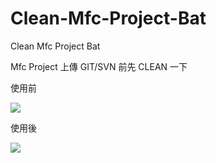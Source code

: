 # Clean-Mfc-Project-Bat
Clean Mfc Project Bat

Mfc Project 上傳 GIT/SVN 前先 CLEAN 一下

使用前

![](http://i.imgur.com/krnqgv1.png)

使用後

![](http://i.imgur.com/iTxaRpL.png)
